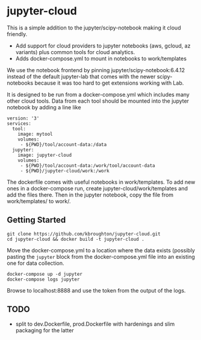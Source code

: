 # jupyter-cloud

This is a simple addition to the jupyter/scipy-notebook making it cloud friendly.
* Add support for cloud providers to jupyter notebooks (aws, gcloud, az variants) plus common tools for cloud analytics.
* Adds docker-compose.yml to mount in notebooks to work/templates

We use the notebook frontend by pinning jupyter/scipy-notebook:6.4.12 instead of the default jupyter-lab that comes with
the newer scipy-notebooks  because it was too hard to get extensions working with Lab.
 
It is designed to be run from a docker-compose.yml which includes many other cloud tools.
Data from each tool should be mounted into the jupyter notebook by adding a line like

```
version: '3'
services:
  tool:
    image: mytool
    volumes:
     - ${PWD}/tool/account-data:/data
  jupyter:
    image: jupyter-cloud
    volumes:
     - ${PWD}/tool/account-data:/work/tool/account-data
     - ${PWD}/jupyter-cloud/work:/work
```

The dockerfile comes with useful notebooks in work/templates. To add new ones in a docker-compose run, 
create jupyter-cloud/work/templates and add the files there. Then in the jupyter notebook, copy
the file from work/templates/ to work/.

## Getting Started

```
git clone https://github.com/kbroughton/jupyter-cloud.git
cd jupyter-cloud && docker build -t jupyter-cloud .
```

Move the docker-compose.yml to a location where the data exists (possibly pasting the `jupyter` block from the
docker-compose.yml file into an existing one for data collection.
```
docker-compose up -d jupyter
docker-compose logs jupyter
```
Browse to localhost:8888 and use the token from the output of the logs.

## TODO

* split to dev.Dockerfile, prod.Dockerfile with hardenings and slim packaging for the latter

